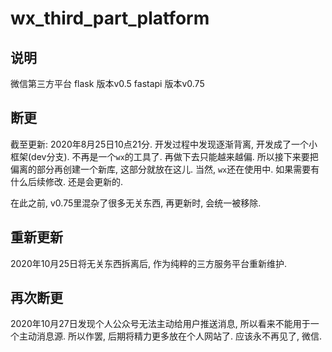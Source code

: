 # wx_third_part_platform
## 说明
微信第三方平台
flask 版本v0.5
fastapi 版本v0.75

## 断更
截至更新: 2020年8月25日10点21分.
开发过程中发现逐渐背离, 开发成了一个小框架(dev分支). 不再是一个`wx`的工具了. 再做下去只能越来越偏.
所以接下来要把偏离的部分再创建一个新库, 这部分就放在这儿. 当然, `wx`还在使用中. 如果需要有什么后续修改. 还是会更新的.

在此之前, v0.75里混杂了很多无关东西, 再更新时, 会统一被移除.

## 重新更新
2020年10月25日将无关东西拆离后, 作为纯粹的三方服务平台重新维护.

## 再次断更
2020年10月27日发现个人公众号无法主动给用户推送消息, 所以看来不能用于一个主动消息源. 所以作罢, 后期将精力更多放在个人网站了. 应该永不再见了, 微信.
